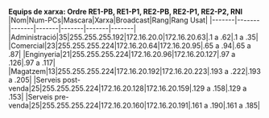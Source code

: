 **Equips de xarxa: Ordre RE1-PB, RE1-P1, RE2-PB, RE2-P1, RE2-P2, RNI** 
|Nom|Num-PCs|Mascara|Xarxa|Broadcast|Rang|Rang Usat|
|-------|-------|-------|-------|-------|-------|-------|
|Administració|35|255.255.255.192|172.16.20.0|172.16.20.63|.1 a .62|.1 a .35|
|Comercial|23|255.255.255.224|172.16.20.64|172.16.20.95|.65 a .94|.65 a .87|
|Enginyeria|21|255.255.255.224|172.16.20.96|172.16.20.127|.97 a .126|.97 a .117|
|Magatzem|13|255.255.255.224|172.16.20.192|172.16.20.223|.193 a .222|.193 a .205|
|Serveis post-venda|25|255.255.255.224|172.16.20.128|172.16.20.159|.129 a .158|.129 a .153|
|Serveis pre-venda|25|255.255.255.224|172.16.20.160|172.16.20.191|.161 a .190|.161 a .185|
